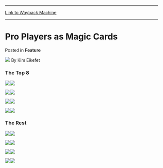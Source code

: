
---
[Link to Wayback Machine](https://web.archive.org/web/20171031034222/https://magic.wizards.com/en/articles/archive/feature/pro-players-magic-cards-2000-01-01)

[_metadata_:wayback_url]:- "https://magic.wizards.com/en/articles/archive/feature/pro-players-magic-cards-2000-01-01"
[_metadata_:wayback_raw_url]:- "https://web.archive.org/web/20171031034222id_/https://magic.wizards.com/en/articles/archive/feature/pro-players-magic-cards-2000-01-01"
[_metadata_:wayback_capture_timestamp]:- "2017-10-31 03:42:22+00:00"
[_metadata_:description]:- "The Top 8"
[_metadata_:generator]:- "Drupal 7 (http://drupal.org)"
---


Pro Players as Magic Cards
==========================



 Posted in **Feature**







![](https://media.magic.wizards.com/styles/auth_small/public/generic-avatar-150_232.png)
By Kim Eikefet












### The Top 8



![](https://media.magic.wizards.com/image_legacy_migration/sideboard/Worlds2000/images/t8cardhothow.jpg)![](https://media.magic.wizards.com/image_legacy_migration/sideboard/Worlds2000/images/t8cardfinkel.jpg)


![](https://media.magic.wizards.com/image_legacy_migration/sideboard/Worlds2000/images/t8cardvandelogt.jpg)![](https://media.magic.wizards.com/image_legacy_migration/sideboard/Worlds2000/images/t8cardmaher.jpg)


![](https://media.magic.wizards.com/image_legacy_migration/sideboard/Worlds2000/images/t8cardsummersberger.jpg)![](https://media.magic.wizards.com/image_legacy_migration/sideboard/Worlds2000/images/t8cardklauser.jpg)


![](https://media.magic.wizards.com/image_legacy_migration/sideboard/Worlds2000/images/t8cardkuhn.jpg)![](https://media.magic.wizards.com/image_legacy_migration/sideboard/Worlds2000/images/t8cardlabarre.jpg)
### The Rest



![](https://media.magic.wizards.com/image_legacy_migration/sideboard/Worlds2000/images/finkeltron.jpg)![](https://media.magic.wizards.com/image_legacy_migration/sideboard/Worlds2000/images/TomsDiner.jpg)


![](https://media.magic.wizards.com/image_legacy_migration/sideboard/Worlds2000/images/SpiceofSigurd.jpg)![](https://media.magic.wizards.com/image_legacy_migration/sideboard/Worlds2000/images/RebelChampion.jpg)


![](https://media.magic.wizards.com/image_legacy_migration/sideboard/Worlds2000/images/KingofChicago.jpg)![](https://media.magic.wizards.com/image_legacy_migration/sideboard/Worlds2000/images/HelmutKuhn.jpg)


![](https://media.magic.wizards.com/image_legacy_migration/sideboard/Worlds2000/images/ValkysersWill.jpg)![](https://media.magic.wizards.com/image_legacy_migration/sideboard/Worlds2000/images/PriestofAustria.jpg)








